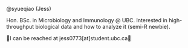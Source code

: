 @syueqiao (Jess)

Hon. BSc. in Microbiology and Immunology @ UBC. Interested in high-throughput biological data and how to analyze it (semi-R newbie).

🐢I can be reached at jess0773[at]student.ubc.ca🐢



<!---
syueqiao/syueqiao is a ✨ special ✨ repository because its `README.md` (this file) appears on your GitHub profile.
You can click the Preview link to take a look at your changes.
--->
